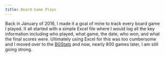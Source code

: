 ```yaml
---
title: Board Game Plays
---
```


Back in January of 2016, I made it a goal of mine to track every board game I played. It all started with a simple Excel file where I would log all the key information including who played, what game, the date, who won, and what the final scores were. Ultimately using Excel for this was too cumbersome and I moved over to the [BGStats](https://www.bgstatsapp.com/) and now, nearly 800 games later, I am still going strong.


